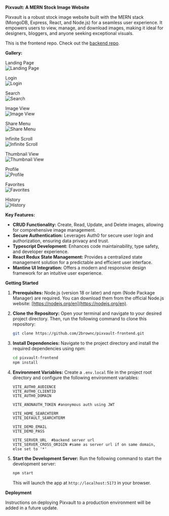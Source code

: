 **Pixvault: A MERN Stock Image Website**

Pixvault is a robust stock image website built with the MERN stack (MongoDB, Express, React, and Node.js) for a seamless user experience. It empowers users to view, manage, and download images, making it ideal for designers, bloggers, and anyone seeking exceptional visuals.

This is the frontend repo. Check out the [backend repo](https://github.com/2brownc/pixvault-backend).

**Gallery:**

Landing Page  
![Landing Page](screenshots/pv.home.jpg)

Login  
![Login](screenshots/pv.login.jpg)

Search  
![Search](screenshots/pv.search.jpg)

Image View  
![Image View](screenshots/pv.image.view.jpg)

Share Menu  
![Share Menu](screenshots/pv.share.menu.jpg)

Infinite Scroll  
![Infinite Scroll](screenshots/pv.infinite.scroll.jpg)

Thumbnail View  
![Thumbnail View](screenshots/pv.thumbnail.view.jpg)

Profile  
![Profile](screenshots/pv.profile.jpg)

Favorites  
![Favorites](screenshots/pv.favorites.jpg)

History  
![History](screenshots/pv.history.jpg)

**Key Features:**

- **CRUD Functionality:** Create, Read, Update, and Delete images, allowing for comprehensive image management.
- **Secure Authentication:** Leverages Auth0 for secure user login and authorization, ensuring data privacy and trust.
- **Typescript Development:** Enhances code maintainability, type safety, and developer experience.
- **React Redux State Management:** Provides a centralized state management solution for a predictable and efficient user interface.
- **Mantine UI Integration:** Offers a modern and responsive design framework for an intuitive user experience.

**Getting Started**

1. **Prerequisites:** Node.js (version 18 or later) and npm (Node Package Manager) are required. You can download them from the official Node.js website: [https://nodejs.org/en](https://nodejs.org/en).
2. **Clone the Repository:** Open your terminal and navigate to your desired project directory. Then, run the following command to clone this repository:

   ```bash
   git clone https://github.com/2brownc/pixvault-frontend.git
   ```

3. **Install Dependencies:** Navigate to the project directory and install the required dependencies using npm:

   ```bash
   cd pixvault-frontend
   npm install
   ```

4. **Environment Variables:** Create a `.env.local` file in the project root directory and configure the following environment variables:

   ```
   VITE_AUTH0_AUDIENCE
   VITE_AUTH0_CLIENTID
   VITE_AUTH0_DOMAIN

   VITE_ANONAUTH_TOKEN #anonymous auth using JWT

   VITE_HOME_SEARCHTERM
   VITE_DEFAULT_SEARCHTERM

   VITE_DEMO_EMAIL
   VITE_DEMO_PASS

   VITE_SERVER_URL  #backend server url
   VITE_SERVER_CROSS_ORIGIN #same as server url if on same domain, else set to '*'
   ```

5. **Start the Development Server:** Run the following command to start the development server:

   ```bash
   npm start
   ```

   This will launch the app at `http://localhost:5173` in your browser.

**Deployment**

Instructions on deploying Pixvault to a production environment will be added in a future update.
